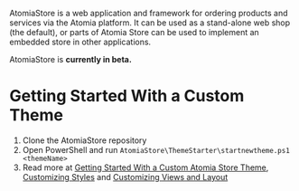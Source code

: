 AtomiaStore is a web application and framework for ordering products and services via the Atomia platform. It can be used as a stand-alone web shop (the default), or parts of Atomia Store can be used to implement an embedded store in other applications.

AtomiaStore is **currently in beta.**

Getting Started With a Custom Theme
===================================

1. Clone the AtomiaStore repository
2. Open PowerShell and run `AtomiaStore\ThemeStarter\startnewtheme.ps1 <themeName>`
3. Read more at [Getting Started With a Custom Atomia Store Theme](Documentation/getting-started-with-a-new-theme.md), [Customizing Styles](Documentation/customizing-styles.md) and [Customizing Views and Layout](Documentation/customizing-views-and-layout.md)
